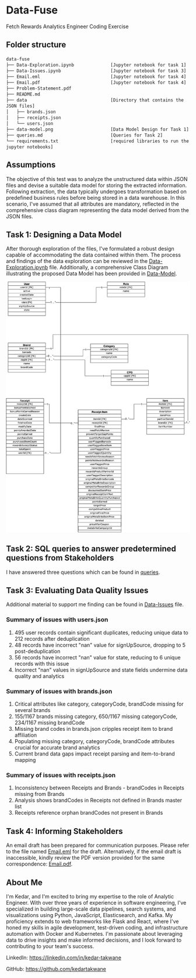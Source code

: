 # Data-Fuse

Fetch Rewards Analytics Engineer Coding Exercise

## Folder structure

```
data-fuse
├── Data-Exploration.ipynb              [Jupyter notebook for task 1]
├── Data-Issues.ipynb                   [Jupyter notebook for task 3]
├── Email.eml                           [Jupyter notebook for task 4]
├── Email.pdf                           [Jupyter notebook for task 4]
├── Problem-Statement.pdf
├── README.md
├── data                                [Directory that contains the JSON files]
│   ├── brands.json
│   ├── receipts.json
│   └── users.json
├── data-model.png                      [Data Model Design for Task 1]
├── queries.md                          [Queries for Task 2]
└── requirements.txt                    [required libraries to run the jupyter notebooks]
```

## Assumptions

The objective of this test was to analyze the unstructured data within JSON files and devise a suitable data model for storing the extracted information. Following extraction, the data typically undergoes transformation based on predefined business rules before being stored in a data warehouse. In this scenario, I've assumed that all attributes are mandatory, reflected in the comprehensive class diagram representing the data model derived from the JSON files.

## Task 1: Designing a Data Model

After thorough exploration of the files, I've formulated a robust design capable of accommodating the data contained within them. The process and findings of the data exploration can be reviewed in the [Data-Exploration.ipynb](https://github.com/kedartakwane/data-fuse/blob/main/Data-Exploration.ipynb) file. Additionally, a comprehensive Class Diagram illustrating the proposed Data Model has been provided in [Data-Model](/data-model.png).

![Data-Model](/data-model.jpg)

## Task 2: SQL queries to answer predetermined questions from Stakeholders

I have answered three questions which can be found in [queries](queries.md).

## Task 3: Evaluating Data Quality Issues

Additional material to support me finding can be found in [Data-Issues](/Data-Issues.ipynb) file.

### Summary of issues with users.json

1. 495 user records contain significant duplicates, reducing unique data to 212 records after deduplication
2. 48 records have incorrect "nan" value for signUpSource, dropping to 5 post-deduplication
3. 56 records have incorrect "nan" value for state, reducing to 6 unique records with this issue
4. Incorrect "nan" values in signUpSource and state fields undermine data quality and analytics

### Summary of issues with brands.json

1. Critical attributes like category, categoryCode, brandCode missing for several brands
2. 155/1167 brands missing category, 650/1167 missing categoryCode, 234/1167 missing brandCode
3. Missing brand codes in brands.json cripples receipt item to brand affiliation
4. Populating missing category, categoryCode, brandCode attributes crucial for accurate brand analytics
5. Current brand data gaps impact receipt parsing and item-to-brand mapping

### Summary of issues with receipts.json

1. Inconsistency between Receipts and Brands - brandCodes in Receipts missing from Brands
2. Analysis shows brandCodes in Receipts not defined in Brands master list
3. Receipts reference orphan brandCodes not present in Brands

## Task 4: Informing Stakeholders

An email draft has been prepared for communication purposes. Please refer to the file named [Email.eml](Email.eml) for the draft. Alternatively, if the email draft is inaccessible, kindly review the PDF version provided for the same correspondence: [Email.pdf](Email.pdf).

## About Me

I'm Kedar, and I'm excited to bring my expertise to the role of Analytic Engineer. With over three years of experience in software engineering, I've specialized in building large-scale data pipelines, search systems, and visualizations using Python, JavaScript, Elasticsearch, and Kafka. My proficiency extends to web frameworks like Flask and React, where I've honed my skills in agile development, test-driven coding, and infrastructure automation with Docker and Kubernetes. I'm passionate about leveraging data to drive insights and make informed decisions, and I look forward to contributing to your team's success.

LinkedIn: https://linkedin.com/in/kedar-takwane

GitHub: https://github.com/kedartakwane
